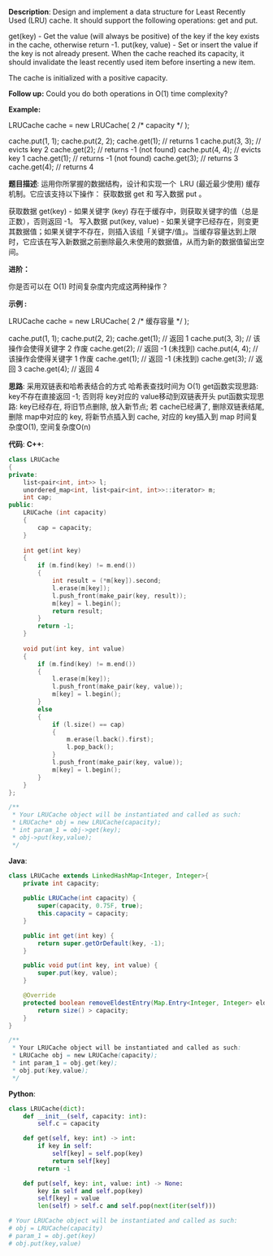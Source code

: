 __Description__:
Design and implement a data structure for Least Recently Used (LRU) cache. It should support the following operations: get and put.

get(key) - Get the value (will always be positive) of the key if the key exists in the cache, otherwise return -1.
put(key, value) - Set or insert the value if the key is not already present. When the cache reached its capacity, it should invalidate the least recently used item before inserting a new item.

The cache is initialized with a positive capacity.

__Follow up:__
Could you do both operations in O(1) time complexity?

__Example:__

LRUCache cache = new LRUCache( 2 /* capacity */ );

cache.put(1, 1);
cache.put(2, 2);
cache.get(1);       // returns 1
cache.put(3, 3);    // evicts key 2
cache.get(2);       // returns -1 (not found)
cache.put(4, 4);    // evicts key 1
cache.get(1);       // returns -1 (not found)
cache.get(3);       // returns 3
cache.get(4);       // returns 4

__题目描述__:
运用你所掌握的数据结构，设计和实现一个  LRU (最近最少使用) 缓存机制。它应该支持以下操作： 获取数据 get 和 写入数据 put 。

获取数据 get(key) - 如果关键字 (key) 存在于缓存中，则获取关键字的值（总是正数），否则返回 -1。
写入数据 put(key, value) - 如果关键字已经存在，则变更其数据值；如果关键字不存在，则插入该组「关键字/值」。当缓存容量达到上限时，它应该在写入新数据之前删除最久未使用的数据值，从而为新的数据值留出空间。

__进阶：__

你是否可以在 O(1) 时间复杂度内完成这两种操作？

__示例 :__

LRUCache cache = new LRUCache( 2 /* 缓存容量 */ );

cache.put(1, 1);
cache.put(2, 2);
cache.get(1);       // 返回  1
cache.put(3, 3);    // 该操作会使得关键字 2 作废
cache.get(2);       // 返回 -1 (未找到)
cache.put(4, 4);    // 该操作会使得关键字 1 作废
cache.get(1);       // 返回 -1 (未找到)
cache.get(3);       // 返回  3
cache.get(4);       // 返回  4

__思路__:
采用双链表和哈希表结合的方式
哈希表查找时间为 O(1)
get函数实现思路: key不存在直接返回 -1; 否则将 key对应的 value移动到双链表开头
put函数实现思路: key已经存在, 将旧节点删除, 放入新节点; 若 cache已经满了, 删除双链表结尾, 删除 map中对应的 key, 将新节点插入到 cache, 对应的 key插入到 map
时间复杂度O(1), 空间复杂度O(n)

__代码__:
__C++__:
```C++
class LRUCache 
{
private:
    list<pair<int, int>> l;
    unordered_map<int, list<pair<int, int>>::iterator> m;
    int cap;
public:
    LRUCache (int capacity) 
    {
        cap = capacity;
    }
    
    int get(int key) 
    {
        if (m.find(key) != m.end())
        {
            int result = (*m[key]).second;
            l.erase(m[key]);
            l.push_front(make_pair(key, result));
            m[key] = l.begin();
            return result;
        }
        return -1;
    }
    
    void put(int key, int value) 
    {
        if (m.find(key) != m.end())
        {
            l.erase(m[key]);
            l.push_front(make_pair(key, value));
            m[key] = l.begin();
        }
        else
        {
            if (l.size() == cap)
            {
                m.erase(l.back().first);
                l.pop_back();
            }
            l.push_front(make_pair(key, value));
            m[key] = l.begin();
        }
    }
};

/**
 * Your LRUCache object will be instantiated and called as such:
 * LRUCache* obj = new LRUCache(capacity);
 * int param_1 = obj->get(key);
 * obj->put(key,value);
 */
```

__Java__:
```Java
class LRUCache extends LinkedHashMap<Integer, Integer>{
    private int capacity;
    
    public LRUCache(int capacity) {
        super(capacity, 0.75F, true);
        this.capacity = capacity;
    }

    public int get(int key) {
        return super.getOrDefault(key, -1);
    }

    public void put(int key, int value) {
        super.put(key, value);
    }

    @Override
    protected boolean removeEldestEntry(Map.Entry<Integer, Integer> eldest) {
        return size() > capacity; 
    }
}

/**
 * Your LRUCache object will be instantiated and called as such:
 * LRUCache obj = new LRUCache(capacity);
 * int param_1 = obj.get(key);
 * obj.put(key,value);
 */
```

__Python__:
```Python
class LRUCache(dict):
    def __init__(self, capacity: int):
        self.c = capacity

    def get(self, key: int) -> int:
        if key in self:
            self[key] = self.pop(key)
            return self[key]    
        return -1    

    def put(self, key: int, value: int) -> None:
        key in self and self.pop(key) 
        self[key] = value
        len(self) > self.c and self.pop(next(iter(self)))

# Your LRUCache object will be instantiated and called as such:
# obj = LRUCache(capacity)
# param_1 = obj.get(key)
# obj.put(key,value)
```